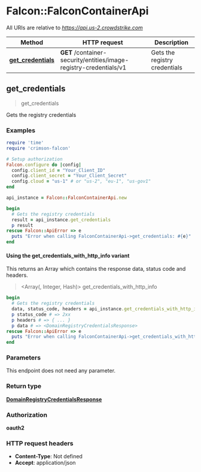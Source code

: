 # Falcon::FalconContainerApi

All URIs are relative to *https://api.us-2.crowdstrike.com*

| Method | HTTP request | Description |
| ------ | ------------ | ----------- |
| [**get_credentials**](FalconContainerApi.md#get_credentials) | **GET** /container-security/entities/image-registry-credentials/v1 | Gets the registry credentials |


## get_credentials

> <DomainRegistryCredentialsResponse> get_credentials

Gets the registry credentials

### Examples

```ruby
require 'time'
require 'crimson-falcon'

# Setup authorization
Falcon.configure do |config|
  config.client_id = "Your_Client_ID"
  config.client_secret = "Your_Client_Secret"
  config.cloud = "us-1" # or "us-2", "eu-1", "us-gov1"
end

api_instance = Falcon::FalconContainerApi.new

begin
  # Gets the registry credentials
  result = api_instance.get_credentials
  p result
rescue Falcon::ApiError => e
  puts "Error when calling FalconContainerApi->get_credentials: #{e}"
end
```

#### Using the get_credentials_with_http_info variant

This returns an Array which contains the response data, status code and headers.

> <Array(<DomainRegistryCredentialsResponse>, Integer, Hash)> get_credentials_with_http_info

```ruby
begin
  # Gets the registry credentials
  data, status_code, headers = api_instance.get_credentials_with_http_info
  p status_code # => 2xx
  p headers # => { ... }
  p data # => <DomainRegistryCredentialsResponse>
rescue Falcon::ApiError => e
  puts "Error when calling FalconContainerApi->get_credentials_with_http_info: #{e}"
end
```

### Parameters

This endpoint does not need any parameter.

### Return type

[**DomainRegistryCredentialsResponse**](DomainRegistryCredentialsResponse.md)

### Authorization

**oauth2**

### HTTP request headers

- **Content-Type**: Not defined
- **Accept**: application/json

